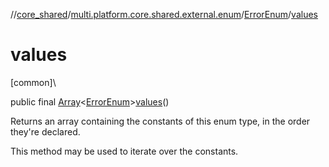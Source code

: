 //[core_shared](../../../index.md)/[multi.platform.core.shared.external.enum](../index.md)/[ErrorEnum](index.md)/[values](values.md)

# values

[common]\

public final [Array](https://kotlinlang.org/api/latest/jvm/stdlib/kotlin/-array/index.html)&lt;[ErrorEnum](index.md)&gt;[values](values.md)()

Returns an array containing the constants of this enum type, in the order they're declared.

This method may be used to iterate over the constants.
